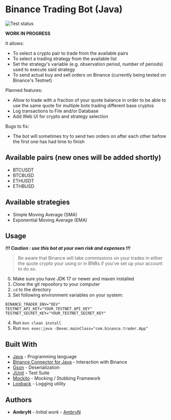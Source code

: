 # Binance Trading Bot (Java)

![Test status](https://github.com/AmbryN/binance-trader-java/actions/workflows/tests.yml/badge.svg)

**WORK IN PROGRESS**

It allows:
* To select a crypto pair to trade from the available pairs
* To select a trading strategy from the available list
* Set the strategy's variable (e.g. observation period, number of periods) used to execute said strategy
* To send actual buy and sell orders on Binance (currently being tested on Binance's Testnet)

Planned features:
* Allow to trade with a fraction of your quote balance in order to be able
to use the same quote for multiple bots trading different base cryptos
* Log transactions to File and/or Database
* Add Web UI for crypto and strategy selection

Bugs to fix:
* The bot will sometimes try to send two orders on after each other before the first one has had time 
to finish

## Available pairs (new ones will be added shortly)
- BTCUSDT
- BTCBUSD
- ETHUSDT
- ETHBUSD

## Available strategies
- Simple Moving Average (SMA)
- Exponential Moving Average (EMA)

## Usage

***!!! Caution : use this bot at your own risk and expenses !!!***
> Be aware that Binance will take commissions on your trades in either 
> the quote crypto your using or in BNBs if you've set up your account 
> to do so.
0) Make sure you have JDK 17 or newer and maven installed
1) Clone the git repository to your computer 
2) `cd` to the directory
3) Set following environment variables on your system:
```
BINANCE_TRADER_ENV="DEV"
TESTNET_API_KEY="YOUR_TESTNET_API_KEY"
TESTNET_SECRET_KEY="YOUR_TESTNET_SECRET_KEY"
```
4) Run `mvn clean install`
5) Run `mvn exec:java -Dexec.mainClass="com.binance.trader.App"`

## Built With

* [Java](https://www.java.com/) - Programming language
* [Binance Connector for Java](https://github.com/binance/binance-connector-java) - Interaction with Binance
* [Gson](https://github.com/google/gson) - Deserialization
* [JUnit](https://junit.org/junit4/) - Test Suite
* [Mockito](https://site.mockito.org/) - Mocking / Stubbing Framework
* [Logback](https://github.com/qos-ch/logback) - Logging utility

## Authors

* **AmbryN** - *Initial work* - [AmbryN](https://github.com/AmbryN)